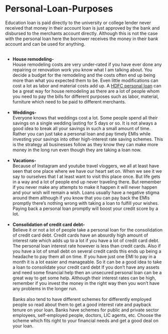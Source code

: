 # Personal-Loan-Purposes
Education loan is paid directly to the university or college lender never received that money in their account loan is just approved by the bank and disbursed to the merchants account directly. Although this is not the case with the personal loan here the borrower receives the money in their bank account and can be used for anything.
<br>
<br><b><ul><li>House remodeling- </b> <br>
House remodeling costs are very under-rated if you have ever done any repairing or renovation work you know what I am talking about. You decide a budget for the remodeling and the costs often end up being more than what you expected them to be. Even little modifications can cost a lot as labor and material costs add up. A <a href="https://www.dialabank.com/personal-loan/hdfc-personal-loan/">HDFC personal loan</a> can be a great way for house remodeling as there are a lot of people whom you need to pay the bills for different purposes such as labor, material, furniture which need to be paid to different merchants.
<br>
<br> <b><li> Weddings- </b> <br>
Everyone knows that weddings cost a lot. Some people spend all their savings on a single wedding lasting for 5 days or so. It is not always a good idea to break all your savings in such a small amount of time.  Rather you can just take a personal loan and pay timely EMIs while investing your savings into other high-interest rate saving schemes. This is the strategy all businesses follow as they know they can make more money in the long run even though they are taking a loan now.
<br>
<br> <b><li> Vacations- </b> <br>
Because of Instagram and youtube travel vloggers, we all at least have seen that one place where we have our heart set on. When we see it we say to ourselves that I at least want to visit this place once. But life gets in a way and a lot of people end up never traveling there. But remember if you never make any attempts to make it happen it will never happen and your wish will remain a wish. Loans usually have a negative stigma around them although if you know that you can pay back the EMIs promptly there’s nothing wrong with taking a loan to fulfill your wishes. Paying back a personal loan promptly will boost your credit score by a lot.
<br>
<br> <b><li> Consolidation of credit card debt- </b> <br>
Believe it or not a lot of people take a personal loan for the consolidation of credit card debt. Credit cards have an absurdly high amount of interest rate which adds up to a lot if you have a lot of credit card debt. The personal loan interest rate however is less than credit cards. Also if you have a lot of small debt on several credit cards this ends up being a headache to pay them all on time. If you have just one EMI to pay in a month it is a lot easier and manageable. So it can be a good idea to take a loan to consolidate your credit card debt
If you don’t have any assets and need some financial help then an unsecured personal loan can be a great way to get some help. Although their interest rates can be high, remember if you invest the money in the right way then you won’t have any problems in the longer run.
<br>
<br>
Banks also tend to have different schemes for differently employed people so read about them to get a good interest rate and payback tenure on your loan. Banks have schemes for public and private sector employees, self-employed people, doctors, LIC agents, etc. Choose the scheme which fits right to your financial needs and get a good deal on your loan.
